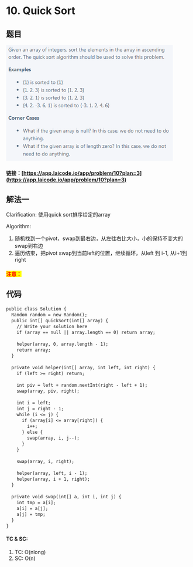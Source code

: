 # 10. Quick Sort

## 题目

![](<../../.gitbook/assets/image (103) (1).png>)

#### 链接：[https://app.laicode.io/app/problem/10?plan=3](https://app.laicode.io/app/problem/10?plan=3)

## 解法一

Clarification: 使用quick sort排序给定的array

Algorithm:&#x20;

1. 随机找到一个pivot，swap到最右边，从左往右比大小，小的保持不变大的swap到右边
2. 遍历结束，把pivot swap到当前left的位置，继续循环，从left 到 i-1, 从i+1到right

#### <mark style="color:red;">注意：</mark>

## 代码

```
public class Solution {
  Random random = new Random();
  public int[] quickSort(int[] array) {
    // Write your solution here
    if (array == null || array.length == 0) return array;

    helper(array, 0, array.length - 1);
    return array;
  }

  private void helper(int[] array, int left, int right) {
    if (left >= right) return;

    int piv = left + random.nextInt(right - left + 1);
    swap(array, piv, right);

    int i = left;
    int j = right - 1;
    while (i <= j) {
      if (array[i] <= array[right]) {
        i++;
      } else {
        swap(array, i, j--);
      }
    }

    swap(array, i, right);

    helper(array, left, i - 1);
    helper(array, i + 1, right);
  }

  private void swap(int[] a, int i, int j) {
    int tmp = a[i];
    a[i] = a[j];
    a[j] = tmp;
  }
}
```

#### TC & SC:&#x20;

1. TC: O(nlong)
2. SC: O(n)

